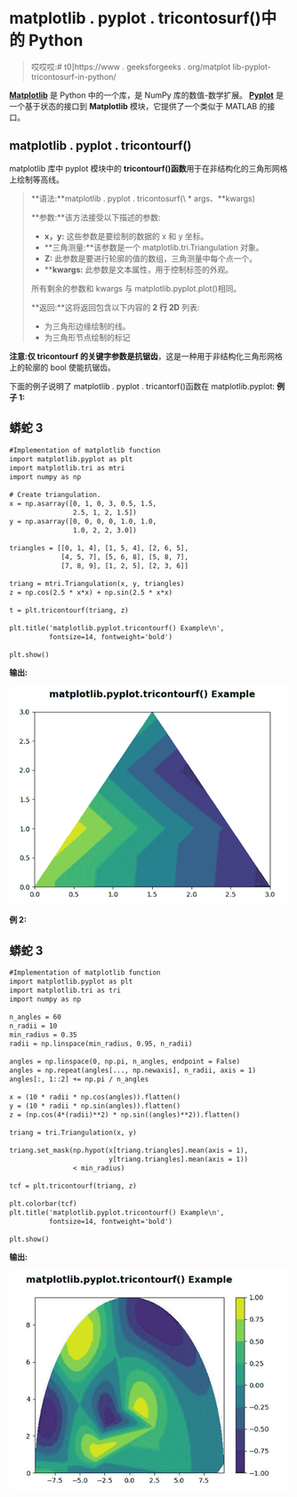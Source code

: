 # matplotlib . pyplot . tricontosurf()中的 Python

> 哎哎哎:# t0]https://www . geeksforgeeks . org/matplot lib-pyplot-tricontosurf-in-python/

[**Matplotlib**](https://www.geeksforgeeks.org/python-introduction-matplotlib/) 是 Python 中的一个库，是 NumPy 库的数值-数学扩展。 [**Pyplot**](https://www.geeksforgeeks.org/pyplot-in-matplotlib/) 是一个基于状态的接口到 **Matplotlib** 模块，它提供了一个类似于 MATLAB 的接口。

## matplotlib . pyplot . tricontourf()

matplotlib 库中 pyplot 模块中的 **tricontourf()函数**用于在非结构化的三角形网格上绘制等高线。

> **语法:**matplotlib . pyplot . tricontosurf(\ * args、\*\*kwargs)
> 
> **参数:**该方法接受以下描述的参数:
> 
> *   **x，y:** 这些参数是要绘制的数据的 x 和 y 坐标。
> *   **三角测量:**该参数是一个 matplotlib.tri.Triangulation 对象。
> *   **Z:** 此参数是要进行轮廓的值的数组，三角测量中每个点一个。
> *   ****kwargs:** 此参数是文本属性，用于控制标签的外观。
> 
> 所有剩余的参数和 kwargs 与 matplotlib.pyplot.plot()相同。
> 
> **返回:**这将返回包含以下内容的 **2 行 2D** 列表:
> 
> *   为三角形边缘绘制的线。
> *   为三角形节点绘制的标记

**注意:**仅 tricontourf 的关键字参数是**抗锯齿**，这是一种用于非结构化三角形网格上的轮廓的 bool 使能抗锯齿。

下面的例子说明了 matplotlib . pyplot . tricantorf()函数在 matplotlib.pyplot:
**例子 1:**

## 蟒蛇 3

```
#Implementation of matplotlib function
import matplotlib.pyplot as plt 
import matplotlib.tri as mtri 
import numpy as np 

# Create triangulation. 
x = np.asarray([0, 1, 0, 3, 0.5, 1.5,
                2.5, 1, 2, 1.5]) 
y = np.asarray([0, 0, 0, 0, 1.0, 1.0, 
                1.0, 2, 2, 3.0]) 

triangles = [[0, 1, 4], [1, 5, 4], [2, 6, 5], 
             [4, 5, 7], [5, 6, 8], [5, 8, 7], 
             [7, 8, 9], [1, 2, 5], [2, 3, 6]] 

triang = mtri.Triangulation(x, y, triangles) 
z = np.cos(2.5 * x*x) + np.sin(2.5 * x*x) 

t = plt.tricontourf(triang, z)

plt.title('matplotlib.pyplot.tricontourf() Example\n',
          fontsize=14, fontweight='bold')

plt.show()
```

**输出:**

![](img/11861fbc9274dad26680a0dc02fb3aaa.png)

**例 2:**

## 蟒蛇 3

```
#Implementation of matplotlib function
import matplotlib.pyplot as plt 
import matplotlib.tri as tri 
import numpy as np 

n_angles = 60
n_radii = 10
min_radius = 0.35
radii = np.linspace(min_radius, 0.95, n_radii) 

angles = np.linspace(0, np.pi, n_angles, endpoint = False) 
angles = np.repeat(angles[..., np.newaxis], n_radii, axis = 1) 
angles[:, 1::2] += np.pi / n_angles 

x = (10 * radii * np.cos(angles)).flatten() 
y = (10 * radii * np.sin(angles)).flatten() 
z = (np.cos(4*(radii)**2) * np.sin((angles)**2)).flatten() 

triang = tri.Triangulation(x, y) 

triang.set_mask(np.hypot(x[triang.triangles].mean(axis = 1), 
                         y[triang.triangles].mean(axis = 1)) 
                < min_radius) 

tcf = plt.tricontourf(triang, z)

plt.colorbar(tcf) 
plt.title('matplotlib.pyplot.tricontourf() Example\n',
          fontsize=14, fontweight='bold')

plt.show()
```

**输出:**

![](img/4b3ce6b48cf8853a70d79cd8eb1e9ffc.png)
